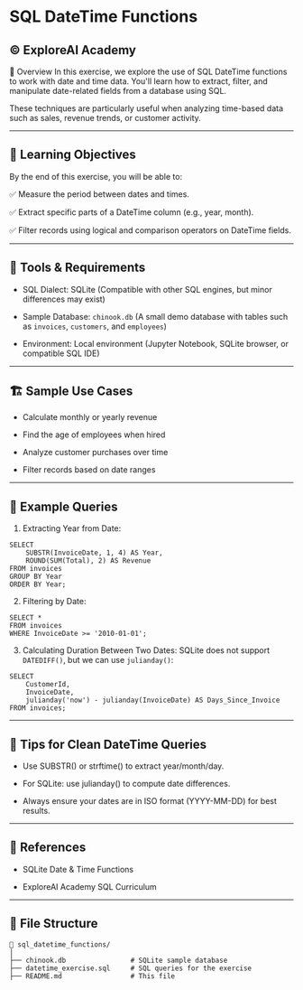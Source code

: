 # SQL DateTime Functions
© ExploreAI Academy
---
📘 Overview
In this exercise, we explore the use of SQL DateTime functions to work with date and time data. You'll learn how to extract, filter, and manipulate date-related fields from a database using SQL.

These techniques are particularly useful when analyzing time-based data such as sales, revenue trends, or customer activity.

---
## 🎯 Learning Objectives
By the end of this exercise, you will be able to:

✅ Measure the period between dates and times.

✅ Extract specific parts of a DateTime column (e.g., year, month).

✅ Filter records using logical and comparison operators on DateTime fields.

---
## 🧰 Tools & Requirements
- SQL Dialect: SQLite (Compatible with other SQL engines, but minor differences may exist)

- Sample Database: `chinook.db` (A small demo database with tables such as `invoices`, `customers`, and `employees`)

- Environment: Local environment (Jupyter Notebook, SQLite browser, or compatible SQL IDE)
---
## 🏗️ Sample Use Cases
- Calculate monthly or yearly revenue

- Find the age of employees when hired

- Analyze customer purchases over time

- Filter records based on date ranges
---
## 🧪 Example Queries
1. Extracting Year from Date:
```
SELECT 
    SUBSTR(InvoiceDate, 1, 4) AS Year, 
    ROUND(SUM(Total), 2) AS Revenue
FROM invoices
GROUP BY Year
ORDER BY Year;
```
2. Filtering by Date:
```
SELECT * 
FROM invoices
WHERE InvoiceDate >= '2010-01-01';
```
3. Calculating Duration Between Two Dates:
SQLite does not support `DATEDIFF()`, but we can use `julianday()`:
```
SELECT 
    CustomerId,
    InvoiceDate,
    julianday('now') - julianday(InvoiceDate) AS Days_Since_Invoice
FROM invoices;
```
---
## 🧼 Tips for Clean DateTime Queries
- Use SUBSTR() or strftime() to extract year/month/day.

- For SQLite: use julianday() to compute date differences.

- Always ensure your dates are in ISO format (YYYY-MM-DD) for best results.
---
## 📎 References
- SQLite Date & Time Functions

- ExploreAI Academy SQL Curriculum
---
## 📂 File Structure
```
📁 sql_datetime_functions/
│
├── chinook.db                # SQLite sample database
├── datetime_exercise.sql     # SQL queries for the exercise
├── README.md                 # This file
```
